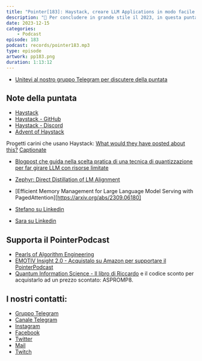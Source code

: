 ```yaml
---
title: "Pointer[183]: Haystack, creare LLM Applications in modo facile - con Stefano Fiorucci e Sara Zanzottera"
description: "🤖 Per concludere in grande stile il 2023, in questa puntata ci occupiamo delle LLM che sono state un argomento centrale della scena tech dell'anno che sta per terminare. Abbiamo invitato due esperti del settore, Sara Zanzottera e Stefano Fiorucci. 💬 Entrambi i nostri ospiti lavorano per Deepset come NLP Engineer. Deepset è l'azienda produttrice di Haystack uno dei framework opensource per LLM più noti, che ha da poco raggiunto la versione 2.0 beta. Proprio Haystack è stato uno degli argomenti di cui ci siamo occupati con i nostri ospiti, cercando di capirne le potenzialità. 👨‍💻 Ma è possibile riuscire a lavorare ad un framework di questo tipo rimanendo anche aggiornati sulle novità di un mondo in costante evoluzione? Questa è una delle tante domande a cui Sara e Stefano hanno risposto. Vi interessa il mondo delle LLM? Non perdetevi questa puntata!"
date: 2023-12-15
categories:
    - Podcast
episode: 183
podcast: records/pointer183.mp3
type: episode
artwork: pp183.png
duration: 1:13:12
---
```


-   [Unitevi al nostro gruppo Telegram per discutere della puntata](https://t.me/pointerpodcastgruppo)

## Note della puntata


- [Haystack](https://haystack.deepset.ai/)
- [Haystack - GitHub](https://github.com/deepset-ai/haystack)
- [Haystack - Discord](https://discord.gg/haystack)
- [Advent of Haystack](https://haystack.deepset.ai/advent-of-haystack)

Progetti carini che usano Haystack:
[What would they have posted about this?](https://huggingface.co/spaces/Tuana/what-would-mother-say)
[Captionate](https://huggingface.co/spaces/bilgeyucel/captionate)

- [Blogpost che guida nella scelta pratica di una tecnica di quantizzazione per far girare LLM con risorse limitate](https://www.maartengrootendorst.com/blog/quantization/)
- [Zephyr: Direct Distillation of LM Alignment](https://arxiv.org/abs/2310.16944)
- [Efficient Memory Management for Large Language Model Serving with PagedAttention][https://arxiv.org/abs/2309.06180]

- [Stefano su Linkedin](https://www.linkedin.com/in/stefano-fiorucci/)
- [Sara su Linkedin](https://www.linkedin.com/in/sarazanzottera/)

## Supporta il PointerPodcast

- [Pearls of Algorithm Engineering](https://amzn.to/47A4fbP)
- [EMOTIV Insight 2.0 - Acquistalo su Amazon per supportare il PointerPodcast](https://amzn.to/3RASY6c)
- [Quantum Information Science - Il libro di Riccardo](https://global.oup.com/academic/product/quantum-information-science-9780198787488?cc=it&lang=en&) e il codice sconto per acquistarlo ad un prezzo scontato: ASPROMP8.

## I nostri contatti:

-   [Gruppo Telegram](https://t.me/pointerpodcastgruppo)
-   [Canale Telegram](https://t.me/PointerPodcast)
-   [Instagram](https://www.instagram.com/pointerpodcast/)
-   [Facebook](https://www.facebook.com/pointerPodcast/)
-   [Twitter](https://twitter.com/PointerPodcast)
-   [Mail](info@pointerpodcast.it)
-   [Twitch](https://www.twitch.tv/pointerpodcast)

